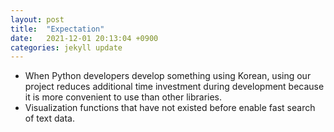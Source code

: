 ```yaml
---
layout: post
title:  "Expectation"
date:   2021-12-01 20:13:04 +0900
categories: jekyll update
---
```



- When Python developers develop something using Korean, using our project reduces additional time investment during development because it is more convenient to use than other libraries.
- Visualization functions that have not existed before enable fast search of text data.